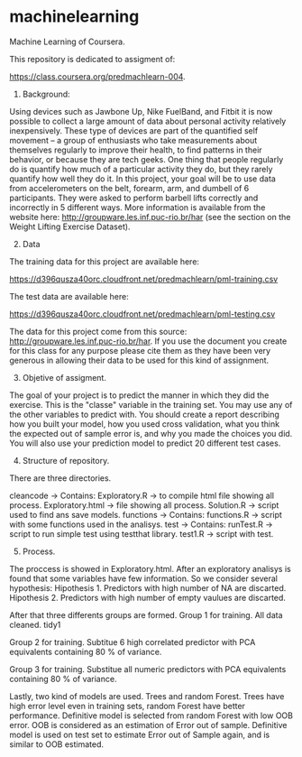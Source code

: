 machinelearning
===============

Machine Learning of Coursera.

This repository is dedicated to assigment of:

https://class.coursera.org/predmachlearn-004.

1. Background:

Using devices such as Jawbone Up, Nike FuelBand, and Fitbit it is now possible to collect a large amount of data about 
personal activity relatively inexpensively. These type of devices are part of the quantified self movement –
a group of enthusiasts who take measurements about themselves regularly to improve their health, to find patterns 
in their behavior, or because they are tech geeks. One thing that people regularly do is quantify how much of a 
particular activity they do, but they rarely quantify how well they do it. In this project, your goal will be to use 
data from accelerometers on the belt, forearm, arm, and dumbell of 6 participants. They were asked to perform barbell 
lifts correctly and incorrectly in 5 different ways. 
More information is available from the website here: http://groupware.les.inf.puc-rio.br/har 
(see the section on the Weight Lifting Exercise Dataset).

2. Data 


The training data for this project are available here: 

https://d396qusza40orc.cloudfront.net/predmachlearn/pml-training.csv

The test data are available here: 

https://d396qusza40orc.cloudfront.net/predmachlearn/pml-testing.csv

The data for this project come from this source: http://groupware.les.inf.puc-rio.br/har. If you use the document you create for this class for any purpose please cite them as they have been very generous in allowing their data to be used for this kind of assignment.

3. Objetive of assigment.

The goal of your project is to predict the manner in which they did the exercise. This is the "classe" variable in the training set. You may use any of the other variables to predict with. You should create a report describing how you built your model, how you used cross validation, what you think the expected out of sample error is, and why you made the choices you did. You will also use your prediction model to predict 20 different test cases.

4. Structure of repository.

There are three directories.

cleancode	-> Contains:
              Exploratory.R     -> to compile html file showing all process.
              Exploratory.html  -> file showing all process.
              Solution.R        -> script used to find ans save models.
functions	-> Contains:
              functions.R       -> script with some functions used in the analisys.
test      -> Contains:
              runTest.R	        -> script to run simple test using testthat library.
              test1.R           -> script with test.
              
5. Process.

The proccess is showed in Exploratory.html. After an exploratory analisys is found that some variables have few information. So we consider several hypothesis:
Hipothesis 1. Predictors with high number of NA are discarted.
Hipothesis 2. Predictors with high number of empty vaulues are discarted.

After that three differents groups are formed. 
Group 1 for training. All data cleaned. tidy1

Group 2 for training. Subtitue 6 high correlated predictor with PCA equivalents containing 80 % of variance.

Group 3 for training. Substitue all numeric predictors with PCA equivalents containing 80 % of variance.

Lastly, two kind of models are used. Trees and random Forest. Trees have high error level even in training sets, random Forest have better performance. Definitive model is selected from random Forest with low OOB error. OOB is considered as an estimation of Error out of sample. Definitive model is used on test set to estimate Error out of Sample again, and is similar to OOB estimated. 
